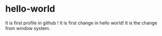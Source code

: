 # hello-world
It is first profile in github ! 
It is first change in hello world!
It is the change from window system.

